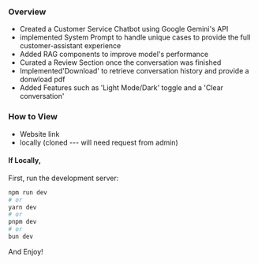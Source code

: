 ### Overview
-  Created a Customer Service Chatbot using Google Gemini's API
-  implemented System Prompt to handle unique cases to provide the full customer-assistant experience
-  Added RAG components to improve model's performance
-  Curated a Review Section once the conversation was finished
-  Implemented'Download' to retrieve conversation history and provide a donwload pdf
-  Added Features such as 'Light Mode/Dark' toggle and a 'Clear conversation' 
  

### How to View
- Website link
- locally (cloned --- will need request from admin)

#### If Locally,
First, run the development server:

```bash
npm run dev
# or
yarn dev
# or
pnpm dev
# or
bun dev
```
And Enjoy!
